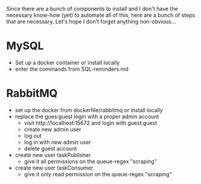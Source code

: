 Since there are a bunch of components to install and I don't have the necessary know-how (yet) to automate all of this, here are a bunch of steps that are necessary.
Let's hope I don't forget anything non-obvious...

# MySQL
* Set up a docker container or install locally
* enter the commands from SQL-reminders.md

# RabbitMQ
* set up the docker from dockerfile/rabbitmq or install locally
* replace the gues:guest login with a proper admin account
    * visit http://localhost:15672 and login with guest:guest
    * create new admin user
    * log out
    * log in with new admin user
    * delete guest account
* create new user taskPublisher
    * give it all permissions on the queue-regex "scraping"
* create new user taskConsumer
    * give it only read permission on the queue-regex "scraping"


